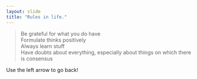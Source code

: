 ```yaml
---
layout: slide
title: "Rules in life."
---
```

> Be grateful for what you do have  
> Formulate thinks positively  
> Always learn stuff  
> Have doubts about everything, especially about things on which there is consensus  

Use the left arrow to go back!
